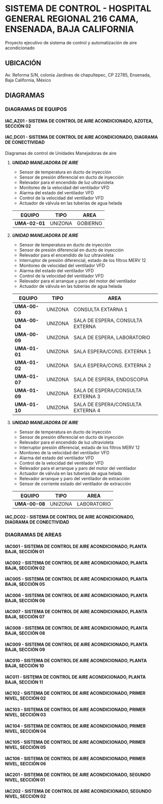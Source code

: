 # SISTEMA DE CONTROL - HOSPITAL GENERAL REGIONAL 216 CAMA, ENSENADA, BAJA CALIFORNIA

Proyecto ejecutivo de sistema de control y automatización de aire acondicionado

## UBICACIÓN

Av. Reforma S/N, colonia Jardines de chapultepec, CP 22785, Ensenada, Baja California, México

## DIAGRAMAS

### DIAGRAMAS DE EQUIPOS

#### IAC,AZ01 - SISTEMA DE CONTROL DE AIRE ACONDICIONADO, AZOTEA, SECCIÓN 02

#### IAC,DC01 - SISTEMA DE CONTROL DE AIRE ACONDICIONADO, DIAGRAMA DE CONECTIVIDAD

Diagramas de control de Unidades Manejadoras de aire

1. ***UNIDAD MANEJADORA DE AIRE***

    - Sensor de temperatura en ducto de inyección
    - Sensor de presión diferencial en ducto de inyección
    - Relevador para el encendido de luz ultravioleta
    - Monitoreo de la velocidad del ventilador VFD
    - Alarma del estado del ventilador VFD
    - Control de la velocidad del ventilador VFD
    - Actuador de válvula en las tuberías de agua helada

    EQUIPO | TIPO | AREA
    -------|------|-----
    **UMA-02-01** | UNIZONA | GOBIERNO

2. ***UNIDAD MANEJADORA DE AIRE***

    - Sensor de temperatura en ducto de inyección
    - Sensor de presión diferencial en ducto de inyección
    - Relevador para el encendido de luz ultravioleta
    - Interruptor de presión diferencial, estado de los filtros MERV 12
    - Monitoreo de velocidad del ventilador VFD
    - Alarma del estado del ventilador VFD
    - Control de la velocidad del ventilador VFD
    - Relevador para el arranque y paro del motor del ventilador
    - Actuador de válvula en las tuberías de agua helada

    EQUIPO | TIPO | AREA
    -------|------|-----
    **UMA-00-03** | UNIZONA | CONSULTA EXTARNA 1
    **UMA-00-04** | UNIZONA | SALA DE ESPERA, CONSULTA EXTERNA
    **UMA-00-09** | UNIZONA | SALA DE ESPERA, LABORATORIO
    **UMA-01-01** | UNIZONA | SALA ESPERA/CONS. EXTERNA 1
    **UMA-01-02** | UNIZONA | SALA ESPERA/CONS. EXTERNA 2
    **UMA-01-07** | UNIZONA | SALA DE ESPERA, ENDOSCOPIA
    **UMA-01-09** | UNIZONA | SALA DE ESPERA/CONSULTA EXTERNA 3
    **UMA-01-10** | UNIZONA | SALA DE ESPERA/CONSULTA EXTERNA 4

3. ***UNIDAD MANEJADORA DE AIRE***

    - Sensor de temperatura en ducto de inyección
    - Sensor de presión diferencial en ducto de inyección
    - Relevador para el encendido de luz ultravioleta
    - Interruptor presión diferencial, estado de los filtros MERV 12
    - Monitoreo de la velocidad del ventilador VFD
    - Alarma del estado del ventilador VFD
    - Control de la velocidad del ventilador VFD
    - Relevador para el arranque y paro del motor del ventilador
    - Actuador de válvula en las tuberías de agua helada
    - Relevador arranque y paro del ventilador de extracción
    - Sensor de corriente estado del ventilador de extracción

    EQUIPO | TIPO | AREA
    -------|------|-----
    **UMA-00-08** | UNIZONA | LABORATORIO

#### IAC,DC02 - SISTEMA DE CONTROL DE AIRE ACONDICIONADO, DIAGRAMA DE CONECTIVIDAD

### DIAGRAMAS DE AREAS

#### IAC001 - SISTEMA DE CONTROL DE AIRE ACONDICIONADO, PLANTA BAJA, SECCIÓN 01

#### IAC002 - SISTEMA DE CONTROL DE AIRE ACONDICIONADO, PLANTA BAJA, SECCIÓN 02

#### IAC005 - SISTEMA DE CONTROL DE AIRE ACONDICIONADO, PLANTA BAJA, SECCIÓN 05

#### IAC006 - SISTEMA DE CONTROL DE AIRE ACONDICIONADO, PLANTA BAJA, SECCIÓN 06

#### IAC007 - SISTEMA DE CONTROL DE AIRE ACONDICIONADO, PLANTA BAJA, SECCIÓN 07

#### IAC008 - SISTEMA DE CONTROL DE AIRE ACONDICIONADO, PLANTA BAJA, SECCIÓN 08

#### IAC009 - SISTEMA DE CONTROL DE AIRE ACONDICIONADO, PLANTA BAJA, SECCIÓN 09

#### IAC010 - SISTEMA DE CONTROL DE AIRE ACONDICIONADO, PLANTA BAJA, SECCIÓN 10

#### IAC011 - SISTEMA DE CONTROL DE AIRE ACONDICIONADO, PLANTA BAJA, SECCIÓN 11

#### IAC102 - SISTEMA DE CONTROL DE AIRE ACONDICIONADO, PRIMER NIVEL, SECCIÓN 02

#### IAC103 - SISTEMA DE CONTROL DE AIRE ACONDICIONADO, PRIMER NIVEL, SECCIÓN 03

#### IAC104 - SISTEMA DE CONTROL DE AIRE ACONDICIONADO, PRIMER NIVEL, SECCIÓN 04

#### IAC105 - SISTEMA DE CONTROL DE AIRE ACONDICIONADO, PRIMER NIVEL, SECCIÓN 05

#### IAC106 - SISTEMA DE CONTROL DE AIRE ACONDICIONADO, PRIMER NIVEL, SECCIÓN 06

#### IAC201 - SISTEMA DE CONTROL DE AIRE ACONDICIONADO, SEGUNDO NIVEL, SECCIÓN 01

#### IAC202 - SISTEMA DE CONTROL DE AIRE ACONDICIONADO, SEGUNDO NIVEL, SECCIÓN 02